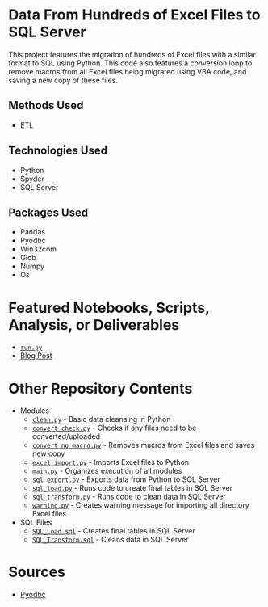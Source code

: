 # Data From Hundreds of Excel Files to SQL Server
This project features the migration of hundreds of Excel files with a similar format to SQL using Python. This code also features a conversion loop to remove macros from all Excel files being migrated using VBA code, and saving a new copy of these files.

## Methods Used
* ETL

## Technologies Used
* Python
* Spyder
* SQL Server

## Packages Used
* Pandas
* Pyodbc
* Win32com
* Glob
* Numpy
* Os

# Featured Notebooks, Scripts, Analysis, or Deliverables
* [```run.py```](https://github.com/ErikaJacobs/Excel-Python-SQL-Migration/blob/master/run.py)
* [Blog Post](https://erikajacobs.netlify.app/post/how-the-itsy-bitsy-spyder-saved-my-project/)

# Other Repository Contents
* Modules
     * [```clean.py```](https://github.com/ErikaJacobs/Excel-Python-SQL-Migration/blob/master/modules/clean.py) - Basic data cleansing in Python
     * [```convert_check.py```](https://github.com/ErikaJacobs/Excel-Python-SQL-Migration/blob/master/modules/convert_check.py) - Checks if any files need to be converted/uploaded
     * [```convert_no_macro.py```](https://github.com/ErikaJacobs/Excel-Python-SQL-Migration/blob/master/modules/convert_no_macro.py) - Removes macros from Excel files and saves new copy
     * [```excel_import.py```](https://github.com/ErikaJacobs/Excel-Python-SQL-Migration/blob/master/modules/excel_import.py) - Imports Excel files to Python
     * [```main.py```](https://github.com/ErikaJacobs/Excel-Python-SQL-Migration/blob/master/modules/main.py) - Organizes execution of all modules
     * [```sql_export.py```](https://github.com/ErikaJacobs/Excel-Python-SQL-Migration/blob/master/modules/sql_export.py) - Exports data from Python to SQL Server
     * [```sql_load.py```](https://github.com/ErikaJacobs/Excel-Python-SQL-Migration/blob/master/modules/sql_load.py) - Runs code to create final tables in SQL Server
     * [```sql_transform.py```](https://github.com/ErikaJacobs/Excel-Python-SQL-Migration/blob/master/modules/sql_transform.py) - Runs code to clean data in SQL Server
     * [```warning.py```](https://github.com/ErikaJacobs/Excel-Python-SQL-Migration/blob/master/modules/warning.py) - Creates warning message for importing all directory Excel files
* SQL Files
     * [```SQL_Load.sql```](https://github.com/ErikaJacobs/Excel-Python-SQL-Migration/blob/master/SQL/SQL_Load.sql) - Creates final tables in SQL Server
     * [```SQL_Transform.sql```](https://github.com/ErikaJacobs/Excel-Python-SQL-Migration/blob/master/SQL/SQL_Transform.sql) - Cleans data in SQL Server

# Sources
* [Pyodbc](https://github.com/mkleehammer/pyodbc/wiki)

